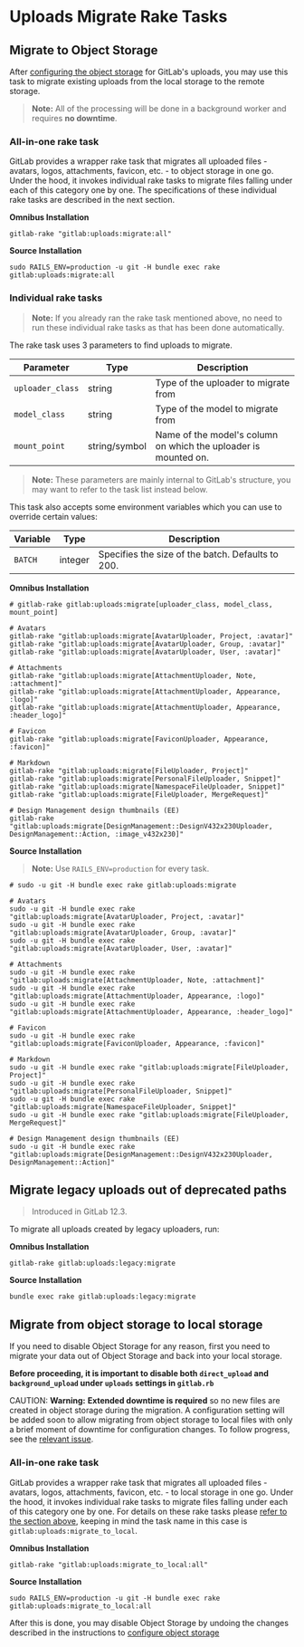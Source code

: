 # Uploads Migrate Rake Tasks

## Migrate to Object Storage

After [configuring the object storage](../../uploads.md#using-object-storage-core-only) for GitLab's uploads, you may use this task to migrate existing uploads from the local storage to the remote storage.

>**Note:**
All of the processing will be done in a background worker and requires **no downtime**.

### All-in-one rake task

GitLab provides a wrapper rake task that migrates all uploaded files - avatars,
logos, attachments, favicon, etc. - to object storage in one go. Under the hood,
it invokes individual rake tasks to migrate files falling under each of this
category one by one. The specifications of these individual rake tasks are
described in the next section.

**Omnibus Installation**

```shell
gitlab-rake "gitlab:uploads:migrate:all"
```

**Source Installation**

```shell
sudo RAILS_ENV=production -u git -H bundle exec rake gitlab:uploads:migrate:all
```

### Individual rake tasks

>**Note:**
If you already ran the rake task mentioned above, no need to run these individual rake tasks as that has been done automatically.

The rake task uses 3 parameters to find uploads to migrate.

Parameter | Type | Description
--------- | ---- | -----------
`uploader_class` | string | Type of the uploader to migrate from
`model_class` | string | Type of the model to migrate from
`mount_point` | string/symbol | Name of the model's column on which the uploader is mounted on.

>**Note:**
These parameters are mainly internal to GitLab's structure, you may want to refer to the task list instead below.

This task also accepts some environment variables which you can use to override
certain values:

Variable | Type | Description
-------- | ---- | -----------
`BATCH`   | integer  | Specifies the size of the batch. Defaults to 200.

**Omnibus Installation**

```shell
# gitlab-rake gitlab:uploads:migrate[uploader_class, model_class, mount_point]

# Avatars
gitlab-rake "gitlab:uploads:migrate[AvatarUploader, Project, :avatar]"
gitlab-rake "gitlab:uploads:migrate[AvatarUploader, Group, :avatar]"
gitlab-rake "gitlab:uploads:migrate[AvatarUploader, User, :avatar]"

# Attachments
gitlab-rake "gitlab:uploads:migrate[AttachmentUploader, Note, :attachment]"
gitlab-rake "gitlab:uploads:migrate[AttachmentUploader, Appearance, :logo]"
gitlab-rake "gitlab:uploads:migrate[AttachmentUploader, Appearance, :header_logo]"

# Favicon
gitlab-rake "gitlab:uploads:migrate[FaviconUploader, Appearance, :favicon]"

# Markdown
gitlab-rake "gitlab:uploads:migrate[FileUploader, Project]"
gitlab-rake "gitlab:uploads:migrate[PersonalFileUploader, Snippet]"
gitlab-rake "gitlab:uploads:migrate[NamespaceFileUploader, Snippet]"
gitlab-rake "gitlab:uploads:migrate[FileUploader, MergeRequest]"

# Design Management design thumbnails (EE)
gitlab-rake "gitlab:uploads:migrate[DesignManagement::DesignV432x230Uploader, DesignManagement::Action, :image_v432x230]"
```

**Source Installation**

>**Note:**
Use `RAILS_ENV=production` for every task.

```shell
# sudo -u git -H bundle exec rake gitlab:uploads:migrate

# Avatars
sudo -u git -H bundle exec rake "gitlab:uploads:migrate[AvatarUploader, Project, :avatar]"
sudo -u git -H bundle exec rake "gitlab:uploads:migrate[AvatarUploader, Group, :avatar]"
sudo -u git -H bundle exec rake "gitlab:uploads:migrate[AvatarUploader, User, :avatar]"

# Attachments
sudo -u git -H bundle exec rake "gitlab:uploads:migrate[AttachmentUploader, Note, :attachment]"
sudo -u git -H bundle exec rake "gitlab:uploads:migrate[AttachmentUploader, Appearance, :logo]"
sudo -u git -H bundle exec rake "gitlab:uploads:migrate[AttachmentUploader, Appearance, :header_logo]"

# Favicon
sudo -u git -H bundle exec rake "gitlab:uploads:migrate[FaviconUploader, Appearance, :favicon]"

# Markdown
sudo -u git -H bundle exec rake "gitlab:uploads:migrate[FileUploader, Project]"
sudo -u git -H bundle exec rake "gitlab:uploads:migrate[PersonalFileUploader, Snippet]"
sudo -u git -H bundle exec rake "gitlab:uploads:migrate[NamespaceFileUploader, Snippet]"
sudo -u git -H bundle exec rake "gitlab:uploads:migrate[FileUploader, MergeRequest]"

# Design Management design thumbnails (EE)
sudo -u git -H bundle exec rake "gitlab:uploads:migrate[DesignManagement::DesignV432x230Uploader, DesignManagement::Action]"
```

## Migrate legacy uploads out of deprecated paths

> Introduced in GitLab 12.3.

To migrate all uploads created by legacy uploaders, run:

**Omnibus Installation**

```shell
gitlab-rake gitlab:uploads:legacy:migrate
```

**Source Installation**

```shell
bundle exec rake gitlab:uploads:legacy:migrate
```

## Migrate from object storage to local storage

If you need to disable Object Storage for any reason, first you need to migrate
your data out of Object Storage and back into your local storage.

**Before proceeding, it is important to disable both `direct_upload` and `background_upload` under `uploads` settings in `gitlab.rb`**

CAUTION: **Warning:**
**Extended downtime is required** so no new files are created in object storage during
the migration. A configuration setting will be added soon to allow migrating
from object storage to local files with only a brief moment of downtime for configuration changes.
To follow progress, see the [relevant issue](https://gitlab.com/gitlab-org/gitlab/issues/30979).

### All-in-one rake task

GitLab provides a wrapper rake task that migrates all uploaded files - avatars,
logos, attachments, favicon, etc. - to local storage in one go. Under the hood,
it invokes individual rake tasks to migrate files falling under each of this
category one by one. For details on these rake tasks please [refer to the section above](#individual-rake-tasks),
keeping in mind the task name in this case is `gitlab:uploads:migrate_to_local`.

**Omnibus Installation**

```shell
gitlab-rake "gitlab:uploads:migrate_to_local:all"
```

**Source Installation**

```shell
sudo RAILS_ENV=production -u git -H bundle exec rake gitlab:uploads:migrate_to_local:all
```

After this is done, you may disable Object Storage by undoing the changes described
in the instructions to [configure object storage](../../uploads.md#using-object-storage-core-only)

